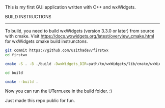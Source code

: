 This is my first GUI application written with C++ and wxWidgets.

BUILD INSTRUCTIONS  
___

To build, you need to build wxWidgets (version 3.3.0 or later) from source with cmake. Visit https://docs.wxwidgets.org/latest/overview_cmake.html for wxWidgets cmake build instrunctons.  

```bash
git commit https://github.com/usithadev/firstwx
cd firstwx

cmake -S . -B ./build -DwxWidgets_DIR=path/to/wxWidgets/lib/cmake/wxWidgets -DwxWidgets_CONFIGURATION=mswu -G "MinGW Makefiles"

cd build

cmake --build .
```  

Now you can run the UTerm.exe in the build folder. :)  

Just made this repo public for fun.
